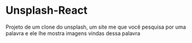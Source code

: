 # Unsplash-React
Projeto de um clone do unsplash, um site me que você pesquisa por uma palavra e ele lhe mostra imagens vindas dessa palavra
